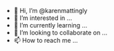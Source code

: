 - 👋 Hi, I’m @karenmattingly
- 👀 I’m interested in ...
- 🌱 I’m currently learning ...
- 💞️ I’m looking to collaborate on ...
- 📫 How to reach me ...

<!---
karenmattingly/karenmattingly is a ✨ special ✨ repository because its `README.md` (this file) appears on your GitHub profile.
You can click the Preview link to take a look at your changes.
--->
